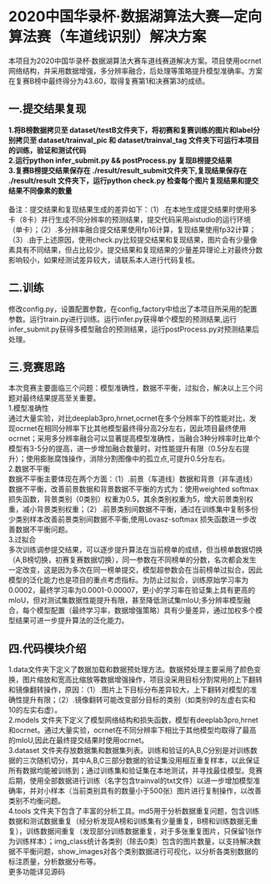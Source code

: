 # 2020中国华录杯·数据湖算法大赛—定向算法赛（车道线识别）解决方案
本项目为2020中国华录杯·数据湖算法大赛车道线赛道解决方案。项目使用ocrnet网络结构，并采用数据增强，多分辨率融合，后处理等策略提升模型准确率。方案在复赛B榜中最终得分为43.60，取得复赛第1和决赛第3的成绩。
## 一.提交结果复现
**1.将B榜数据拷贝至 dataset/testB文件夹下，将初赛和复赛训练的图片和label分别拷贝至 dataset/trainval_pic 和 dataset/trainval_tag 文件夹下可运行本项目的训练，验证和测试代码</br>
2.运行python infer_submit.py && postProcess.py 复现B榜提交结果</br>
3.复赛B榜提交结果保存在 ./result/result_submit文件夹下,复现结果保存在 ./result/result 文件夹下，运行python check.py 检查每个图片复现结果和提交结果不同像素的数量</br></br>**
备注：提交结果和复现结果生成的差异如下：（1）.在本地生成提交结果时使用多卡（8卡）并行生成不同分辨率的预测结果，提交代码采用aistudio的运行环境（单卡）；（2）.多分辨率融合提交结果使用fp16计算，复现结果使用fp32计算；（3）.由于上述原因，使用check.py比较提交结果和复现结果，图片会有少量像素具有不同结果，但占比较少。提交结果和复现结果的少量差异理论上对最终分数影响较小，如果经测试差异较大，请联系本人进行代码复核。</br>
## 二.训练
修改config.py，设置配置参数，在config_factory中给出了本项目所采用的配置参数。运行train.py进行训练。运行infer.py获得单个模型的预测结果,运行infer_submit.py获得多模型融合的预测结果，运行postProcess.py对预测结果后处理。
## 三.竞赛思路
本次竞赛主要面临三个问题：模型准确性，数据不平衡，过拟合，解决以上三个问题对最终结果提高至关重要。</br>
1.模型准确性</br>
通过大量实验，对比deeplab3pro,hrnet,ocrnet在多个分辨率下的性能对比，发现ocrnet在相同分辨率下比其他模型最终得分高2分左右，因此项目最终使用ocrnet；采用多分辨率融合可以显著提高模型准确性，当融合3种分辨率时比单个模型有3-5分的提高，进一步增加融合数量时，对性能提升有限（0.5分左右提升）；使用膨胀腐蚀操作，消除分割图像中的孤立点,可提升0.5分左右。</br>
2.数据不平衡</br>
数据不平衡主要体现在两个方面：（1）.前景（车道线）数据和背景（非车道线）数据不平衡，改善前景数据和背景数据不平衡的方式为：使用weighted softmax 损失函数，背景类别（0类别）权重为0.5，其余类别权重为5，增大前景类别权重，减小背景类别权重；（2）.前景类别间数据不平衡，通过在训练集中复制多份少类别样本改善前景类别间数据不平衡,使用Lovasz-softmax 损失函数进一步改善数据不平衡问题。</br>
3.过拟合 </br>
多次训练调参提交结果，可以逐步提升算法在当前榜单的成绩，但当榜单数据切换（A,B榜切换，初赛复赛数据切换），同一参数在不同榜单的分数，名次都会发生一定改变，这是因为多次在同一榜单提交，模型超参数会在当前榜单过拟合，因此模型的泛化能力也是项目的重点考虑指标。为防止过拟合，训练原始学习率为0.0002，最终学习率为0.0001-0.00007，更小的学习率在验证集上具有更高的mIoU，但对测试集数据性能提升有限，甚至降低测试集mIoU;多分辨率模型融合，每个模型配置（最终学习率，数据增强策略）具有少量差异，通过加权多个模型结果可进一步提升算法的泛化能力。
## 四.代码模块介绍
1.data文件夹下定义了数据加载和数据预处理方法。数据预处理主要采用了颜色变换，图片缩放和宽高比缩放等数据增强操作，项目没采用目标分割常用的上下翻转和镜像翻转操作，原因：（1）.图片上下目标分布差异较大，上下翻转对模型的准确性提升有限；（2）.镜像翻转可能改变部分目标的类别（如类别9的左虚右实和10的左实右虚）。</br>
2.models 文件夹下定义了模型网络结构和损失函数，模型有deeplab3pro,hrnet和ocrnet。通过大量实验，ocrnet在不同分辨率下相比于其他模型均取得了最高的mIoU,因此在最终提交结果时使用ocrnet。</br>
3.dataset 文件夹存放数据集和数据集列表。训练和验证的A,B,C分别是对训练数据的三次随机切分，其中A,B,C三部分数据的验证集没用相互重复样本，以此保证所有数据均能被训练到；通过训练集和验证集在本地测试，并寻找最佳模型。竞赛后期，使用全部数据进行训练（名字包含trainval的txt文件）以进一步增加模型准确率，并对小样本（当前类别具有的数量小于500张）图片进行复制操作，以改善类别不均衡问题。</br>
4.tools 文件夹下包含了丰富的分析工具。md5用于分析数据重复问题，包含训练数据和测试数据重复（经分析发现A榜和训练集有少量重复，B榜和训练数据无重复），训练数据间重复（发现部分训练数据重复，对于多张重复图片，只保留1张作为训练样本）；img_class统计各类别（除去0类）包含的图片数量，以支持解决数据不平衡问题，show_images对各个类别数据进行可视化，以分析各类别数据的标注质量，分析数据分布等。</br>
更多功能详见源码
